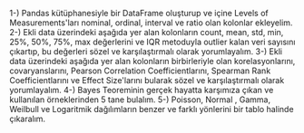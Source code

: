 1-) Pandas kütüphanesiyle bir DataFrame oluşturup ve içine Levels of Measurements'ları nominal, ordinal, interval ve ratio olan kolonlar ekleyelim.
2-) Ekli data üzerindeki aşağıda yer alan kolonların count, mean, std, min, 25%, 50%, 75%, max değerlerini ve IQR metoduyla outlier kalan veri sayısını çıkartıp, bu değerleri sözel ve karşılaştırmalı olarak yorumlayalım. 
3-) Ekli data üzerindeki aşağıda yer alan kolonların birbirleriyle olan korelasyonlarını, covaryanslarını, Pearson Correlation Coefficientlarını, Spearman Rank Coefficientlarını ve Effect Size'larını bularak sözel ve karşılaştırmalı olarak yorumlayalım.
4-) Bayes Teoreminin gerçek hayatta karşımıza çıkan ve kullanılan örneklerinden 5 tane bulalım.
5-) Poisson, Normal , Gamma, Weilbull ve Logaritmik dağılımların benzer ve farklı yönlerini bir tablo halinde çıkaralım.
